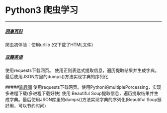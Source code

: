 # Python3 爬虫学习
-------------------
##### [囧事百科](https://github.com/peanwang/spider/tree/master/%E5%9B%A7%E4%BA%8B%E7%99%BE%E7%A7%91)
爬虫初体验：使用urllib (仅下载了HTML文件)



##### [豆瓣英语](https://github.com/peanwang/spider/tree/master/%E8%B1%86%E7%93%A3%E9%9F%B3%E4%B9%90)
使用requests下载网页。
使用正则表达式提取信息，遍历提取结果并生成字典。最后使用JSON库里的dumps()方法实现字典的序列化



#####[笔趣阁](https://github.com/peanwang/spider/tree/master/%E7%AC%94%E8%B6%A3%E9%98%81)
使用requests下载网页。使用Python的multiplePorcessing，实现多进程下载(多进程下载好快)
使用	Beautiful Soup提取信息，遍历提取结果并生成字典。最后使用JSON库里的dumps()方法实现字典的序列化(Beautiful Soup挺好用，可以节约时间)
